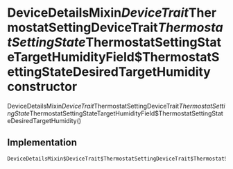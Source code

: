 


# DeviceDetailsMixin$DeviceTrait$ThermostatSettingDeviceTrait$ThermostatSettingState$ThermostatSettingStateTargetHumidityField$ThermostatSettingStateDesiredTargetHumidity constructor







DeviceDetailsMixin$DeviceTrait$ThermostatSettingDeviceTrait$ThermostatSettingState$ThermostatSettingStateTargetHumidityField$ThermostatSettingStateDesiredTargetHumidity()





## Implementation

```dart
DeviceDetailsMixin$DeviceTrait$ThermostatSettingDeviceTrait$ThermostatSettingState$ThermostatSettingStateTargetHumidityField$ThermostatSettingStateDesiredTargetHumidity();
```







